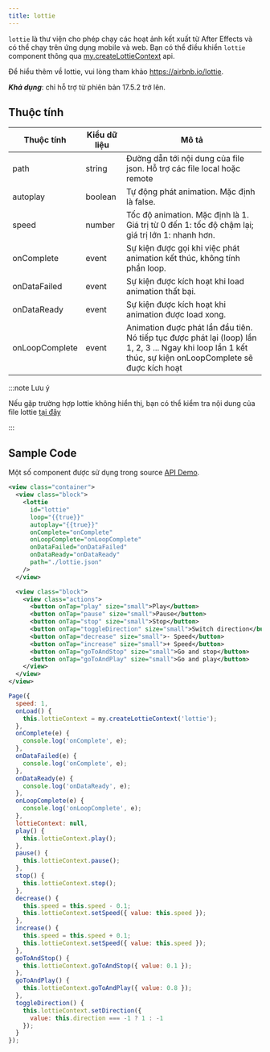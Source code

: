 ```yaml
---
title: lottie
---
```


`lottie` là thư viện cho phép chạy các hoạt ảnh kết xuất từ After Effects và có thể chạy trên ứng dụng mobile và web. Bạn có thể điều khiển `lottie` component thông qua [my.createLottieContext](/docs/api/media/lottie/create-lottie-context) api.

Để hiểu thêm về lottie, vui lòng tham khảo https://airbnb.io/lottie.

***Khả dụng***: chỉ hỗ trợ từ phiên bản 17.5.2 trở lên.

## Thuộc tính

| Thuộc tính     | Kiểu dữ liệu | Mô tả                                                                                                                                                     |
| -------------- | ------------ | --------------------------------------------------------------------------------------------------------------------------------------------------------- |
| path           | string       | Đường dẫn tới nội dung của file json. Hỗ trợ các file local hoặc remote                                                                                   |
| autoplay       | boolean      | Tự động phát animation. Mặc định là false.                                                                                                                |
| speed          | number       | Tốc độ animation. Mặc định là 1. Giá trị từ 0 đến 1: tốc độ chậm lại; giá trị lớn 1: nhanh hơn.                                                           |
| onComplete     | event        | Sự kiện được gọi khi việc phát animation kết thúc, không tính phần loop.                                                                                  |
| onDataFailed   | event        | Sự kiện được kích hoạt khi load animation thất bại.                                                                                                       |
| onDataReady    | event        | Sự kiện được kích hoạt khi animation được load xong.                                                                                                      |
| onLoopComplete | event        | Animation đuợc phát lần đầu tiên. Nó tiếp tục được phát lại (loop) lần 1, 2, 3 ... Ngay khi loop lần 1 kết thúc, sự kiện onLoopComplete sẽ đuợc kích hoạt |

:::note Lưu ý

Nếu gặp trường hợp lottie không hiển thị, bạn có thể kiểm tra nội dung của file lottie [tại đây](https://lottiefiles.com/preview)

:::

## Sample Code

Một số component được sử dụng trong source [API Demo](https://github.com/tikivn/miniapp-getting-started/tree/main/api-demo).

```xml title=index.txml
<view class="container">
  <view class="block">
    <lottie
      id="lottie"
      loop="{{true}}"
      autoplay="{{true}}"
      onComplete="onComplete"
      onLoopComplete="onLoopComplete"
      onDataFailed="onDataFailed"
      onDataReady="onDataReady"
      path="./lottie.json"
    />
  </view>

  <view class="block">
    <view class="actions">
      <button onTap="play" size="small">Play</button>
      <button onTap="pause" size="small">Pause</button>
      <button onTap="stop" size="small">Stop</button>
      <button onTap="toggleDirection" size="small">Switch direction</button>
      <button onTap="decrease" size="small">- Speed</button>
      <button onTap="increase" size="small">+ Speed</button>
      <button onTap="goToAndStop" size="small">Go and stop</button>
      <button onTap="goToAndPlay" size="small">Go and play</button>
    </view>
  </view>
</view>
```

```javascript title=index.js
Page({
  speed: 1,
  onLoad() {
    this.lottieContext = my.createLottieContext('lottie');
  },
  onComplete(e) {
    console.log('onComplete', e);
  },
  onDataFailed(e) {
    console.log('onComplete', e);
  },
  onDataReady(e) {
    console.log('onDataReady', e);
  },
  onLoopComplete(e) {
    console.log('onLoopComplete', e);
  },
  lottieContext: null,
  play() {
    this.lottieContext.play();
  },
  pause() {
    this.lottieContext.pause();
  },
  stop() {
    this.lottieContext.stop();
  },
  decrease() {
    this.speed = this.speed - 0.1;
    this.lottieContext.setSpeed({ value: this.speed });
  },
  increase() {
    this.speed = this.speed + 0.1;
    this.lottieContext.setSpeed({ value: this.speed });
  },
  goToAndStop() {
    this.lottieContext.goToAndStop({ value: 0.1 });
  },
  goToAndPlay() {
    this.lottieContext.goToAndPlay({ value: 0.8 });
  },
  toggleDirection() {
    this.lottieContext.setDirection({
      value: this.direction === -1 ? 1 : -1
    });
  }
});
```
